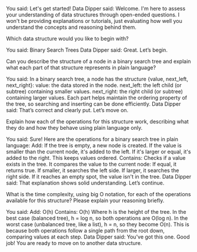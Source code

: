 
You said:
Let's get started!
Data Dipper said:
Welcome. I'm here to assess your understanding of data structures through open-ended questions. I won't be providing explanations or tutorials, just evaluating how well you understand the concepts and reasoning behind them.

Which data structure would you like to begin with?

You said:
Binary Search Trees
Data Dipper said:
Great. Let’s begin.

Can you describe the structure of a node in a binary search tree and explain what each part of that structure represents in plain language?

You said:
In a binary search tree, a node has the structure {value, next_left, next_right}:
value: the data stored in the node.
next_left: the left child (or subtree) containing smaller values.
next_right: the right child (or subtree) containing larger values.
Each part helps maintain the ordering property of the tree, so searching and inserting can be done efficiently.
Data Dipper said:
That’s correct and clearly put. Let’s move on.

Explain how each of the operations for this structure work, describing what they do and how they behave using plain language only.

You said:
Sure! Here are the operations for a binary search tree in plain language:
Add:
If the tree is empty, a new node is created.
If the value is smaller than the current node, it's added to the left.
If it's larger or equal, it's added to the right.
This keeps values ordered.
Contains:
Checks if a value exists in the tree.
It compares the value to the current node:
If equal, it returns true.
If smaller, it searches the left side.
If larger, it searches the right side.
If it reaches an empty spot, the value isn't in the tree.
Data Dipper said:
That explanation shows solid understanding. Let’s continue.

What is the time complexity, using big O notation, for each of the operations available for this structure? Please explain your reasoning briefly.

You said:
Add: O(h)
Contains: O(h)
Where h is the height of the tree. In the best case (balanced tree), h = log n, so both operations are O(log n). In the worst case (unbalanced tree, like a list), h = n, so they become O(n).
This is because both operations follow a single path from the root down, comparing values at each step.
Data Dipper said:
You've got this one. Good job! You are ready to move on to another data structure.
